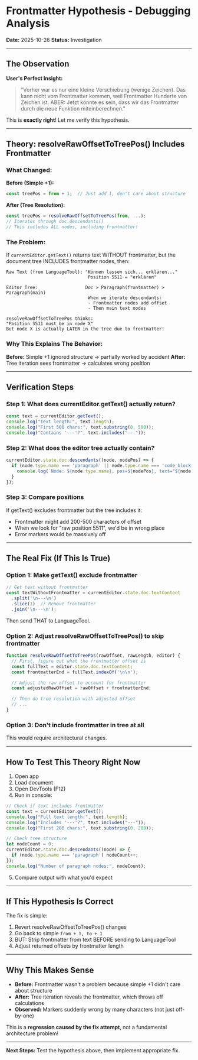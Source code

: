 # Frontmatter Hypothesis - Debugging Analysis

**Date:** 2025-10-26
**Status:** Investigation

---

## The Observation

**User's Perfect Insight:**
> "Vorher war es nur eine kleine Verschiebung (wenige Zeichen). Das kann nicht vom Frontmatter kommen, weil Frontmatter Hunderte von Zeichen ist. ABER: Jetzt könnte es sein, dass wir das Frontmatter durch die neue Funktion miteinberechnen."

This is **exactly right**! Let me verify this hypothesis.

---

## Theory: resolveRawOffsetToTreePos() Includes Frontmatter

### What Changed:

**Before (Simple +1):**
```javascript
const treePos = from + 1;  // Just add 1, don't care about structure
```

**After (Tree Resolution):**
```javascript
const treePos = resolveRawOffsetToTreePos(from, ...);
// Iterates through doc.descendants()
// This includes ALL nodes, including frontmatter!
```

### The Problem:

If `currentEditor.getText()` returns text WITHOUT frontmatter, but the document tree INCLUDES frontmatter nodes, then:

```
Raw Text (from LanguageTool): "Können lassen sich... erklären..."
                               Position 5511 = "erklären"

Editor Tree:                  Doc > Paragraph(frontmatter) > Paragraph(main)
                               When we iterate descendants:
                               - Frontmatter nodes add offset
                               - Then main text nodes

resolveRawOffsetToTreePos thinks:
"Position 5511 must be in node X"
But node X is actually LATER in the tree due to frontmatter!
```

### Why This Explains The Behavior:

**Before:** Simple +1 ignored structure → partially worked by accident
**After:** Tree iteration sees frontmatter → calculates wrong position

---

## Verification Steps

### Step 1: What does currentEditor.getText() actually return?

```javascript
const text = currentEditor.getText();
console.log("Text length:", text.length);
console.log("First 500 chars:", text.substring(0, 500));
console.log("Contains '---'?", text.includes("---"));
```

### Step 2: What does the editor tree actually contain?

```javascript
currentEditor.state.doc.descendants((node, nodePos) => {
  if (node.type.name === 'paragraph' || node.type.name === 'code_block') {
    console.log(`Node: ${node.type.name}, pos=${nodePos}, text="${node.textContent?.substring(0, 30)}"`);
  }
});
```

### Step 3: Compare positions

If getText() excludes frontmatter but the tree includes it:
- Frontmatter might add 200-500 characters of offset
- When we look for "raw position 5511", we'd be in wrong place
- Error markers would be massively off

---

## The Real Fix (If This Is True)

### Option 1: Make getText() exclude frontmatter
```javascript
// Get text without frontmatter
const textWithoutFrontmatter = currentEditor.state.doc.textContent
  .split('\n---\n')
  .slice(1)  // Remove frontmatter
  .join('\n---\n');
```

Then send THAT to LanguageTool.

### Option 2: Adjust resolveRawOffsetToTreePos() to skip frontmatter
```javascript
function resolveRawOffsetToTreePos(rawOffset, rawLength, editor) {
  // First, figure out what the frontmatter offset is
  const fullText = editor.state.doc.textContent;
  const frontmatterEnd = fullText.indexOf('\n\n');

  // Adjust the raw offset to account for frontmatter
  const adjustedRawOffset = rawOffset + frontmatterEnd;

  // Then do tree resolution with adjusted offset
  // ...
}
```

### Option 3: Don't include frontmatter in tree at all
This would require architectural changes.

---

## How To Test This Theory Right Now

1. Open app
2. Load document
3. Open DevTools (F12)
4. Run in console:
```javascript
// Check if text includes frontmatter
const text = currentEditor.getText();
console.log("Full text length:", text.length);
console.log("Includes '---'?", text.includes("---"));
console.log("First 200 chars:", text.substring(0, 200));

// Check tree structure
let nodeCount = 0;
currentEditor.state.doc.descendants((node) => {
  if (node.type.name === 'paragraph') nodeCount++;
});
console.log("Number of paragraph nodes:", nodeCount);
```

5. Compare output with what you'd expect

---

## If This Hypothesis Is Correct

The fix is simple:
1. Revert resolveRawOffsetToTreePos() changes
2. Go back to simple `from + 1, to + 1`
3. BUT: Strip frontmatter from text BEFORE sending to LanguageTool
4. Adjust returned offsets by frontmatter length

---

## Why This Makes Sense

- **Before:** Frontmatter wasn't a problem because simple +1 didn't care about structure
- **After:** Tree iteration reveals the frontmatter, which throws off calculations
- **Observed:** Markers suddenly wrong by many characters (not just off-by-one)

This is a **regression caused by the fix attempt**, not a fundamental architecture problem!

---

**Next Steps:** Test the hypothesis above, then implement appropriate fix.
